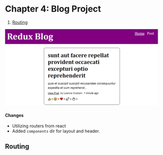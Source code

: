 # Chapter 4: Blog Project 

1. [Routing](#routing)

<img src="https://github.com/TarikVu/imgs/blob/main/Redux-Intro/redux-ch4.PNG"></img>

#### Changes
- Utilizing routers from react 
- Added `components` dir for layout and header.


## <a name="routing"></a> Routing

